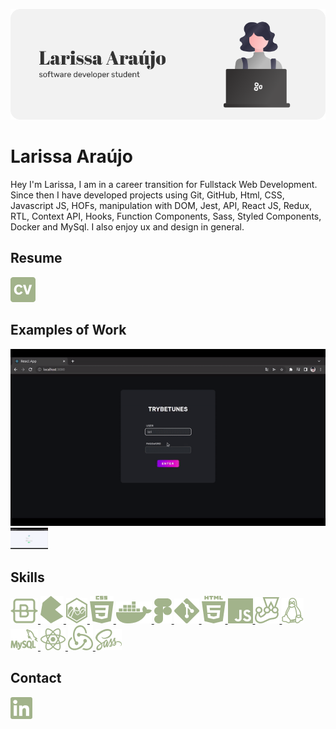 <p align="center">
  <img src="images/BannerGithub.png" />
</p>

# Larissa Araújo

Hey I'm Larissa, I am in a career transition for Fullstack Web Development. Since then I have developed projects using Git, GitHub, Html, CSS, Javascript JS, HOFs, manipulation with DOM, Jest, API, React JS, Redux, RTL, Context API, Hooks, Function Components, Sass, Styled Components, Docker and MySql. I also enjoy ux and design in general.

## Resume
<p align="left">
  <a href="docs/LarissaAraujoSoftwareDevelopmentPT.pdf" download>
    <img src="images/CV.png" alt="Larissa Araújo Resume">
  </a>
</p>

## Examples of Work
<p align="left">
 <a href="https://github.com/larissajuliavsa/trybetunes"> <img src="images/trybetunes-preview.gif" alt="Trybetunes Project"></a>   <a href="https://github.com/larissajuliavsa/trybewallet"><img src="images/trybewallet-preview.gif" alt="Trybewallet Project" width="60" ></a>
</p>

## Skills
<p align="left"> <a href="https://getbootstrap.com" target="_blank" rel="noreferrer"> <img src="images/Bootstrap.png" alt="bootstrap"> </a>  <a href="https://bulma.io/" target="_blank" rel="noreferrer"> <img src="images/Bulma.png" alt="bulma"> </a>  <a href="https://www.chartjs.org" target="_blank" rel="noreferrer"> <img src="images/ChartJs.png" alt="chartjs"> </a>  <a href="https://www.w3schools.com/css/" target="_blank" rel="noreferrer"> <img src="images/CSS.png" alt="css3"> </a>  <a href="https://www.docker.com/" target="_blank" rel="noreferrer"> <img src="images/Docker.png" alt="docker"> </a>  <a href="https://www.figma.com/" target="_blank" rel="noreferrer"> <img src="images/Figma.png" alt="figma"> </a>  <a href="https://git-scm.com/" target="_blank" rel="noreferrer"> <img src="images/Git.png" alt="git"> </a>  <a href="https://www.w3.org/html/" target="_blank" rel="noreferrer"> <img src="images/HTML.png" alt="html5"> </a>  <a href="https://developer.mozilla.org/en-US/docs/Web/JavaScript" target="_blank" rel="noreferrer"> <img src="images/JS.png" alt="javascript"> </a>  <a href="https://jestjs.io" target="_blank" rel="noreferrer"> <img src="images/Jest.png" alt="jest"> </a>  <a href="https://www.linux.org/" target="_blank" rel="noreferrer"> <img src="images/Linux.png" alt="linux"> </a>  <a href="https://www.mysql.com/" target="_blank" rel="noreferrer"> <img src="images/MySql.png" alt="mysql"> </a>  <a href="https://reactjs.org/" target="_blank" rel="noreferrer"> <img src="images/ReactJs.png" alt="react"> </a>  <a href="https://redux.js.org" target="_blank" rel="noreferrer"> <img src="images/Redux.png" alt="redux"> </a>  <a href="https://sass-lang.com" target="_blank" rel="noreferrer"> <img src="images/Sass.png" alt="sass"> </a> </p>

## Contact
<p align="left">
<a href="https://linkedin.com/in/larissa-julia-araújo" target="blank"><img align="center" src="images/Linkedin.png" alt="larissa-julia-araújo"/></a>
</p>
